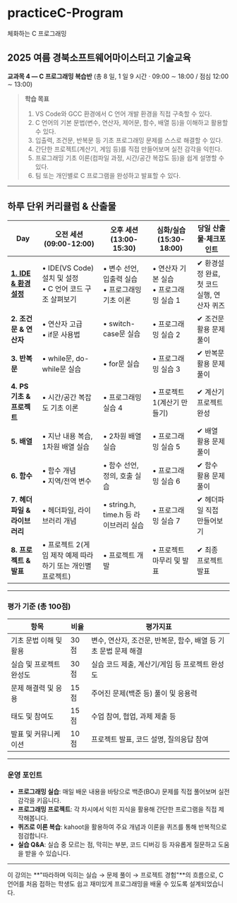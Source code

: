 # practiceC-Program
체화하는 C 프로그래밍

## 2025 여름 경북소프트웨어마이스터고 기술교육

**교과목 4 ― C 프로그래밍 복습반** (총 8 일, 1 일 9 시간 · 09:00 ∼ 18:00 / 점심 12:00 ∼ 13:00)

> **학습 목표**
>
> 1. VS Code와 GCC 환경에서 C 언어 개발 환경을 직접 구축할 수 있다.
> 2. C 언어의 기본 문법(변수, 연산자, 제어문, 함수, 배열 등)을 이해하고 활용할 수 있다.
> 3. 입출력, 조건문, 반복문 등 기초 프로그래밍 문제를 스스로 해결할 수 있다.
> 4. 간단한 프로젝트(계산기, 게임 등)를 직접 만들어보며 실전 감각을 익힌다.
> 5. 프로그래밍 기초 이론(컴파일 과정, 시간/공간 복잡도 등)을 쉽게 설명할 수 있다.
> 6. 팀 또는 개인별로 C 프로그램을 완성하고 발표할 수 있다.

---

## 하루 단위 커리큘럼 & 산출물

| Day   | 오전 세션 (09:00-12:00)                        | 오후 세션 (13:00-15:30)                        | 심화/실습 (15:30-18:00)                        | 당일 산출물·체크포인트 |
|-------|---------------------------------------------|---------------------------------------------|---------------------------------------------|----------------------|
| **[1. IDE & 환경설정](day1/README.md)** | • IDE(VS Code) 설치 및 설정<br>• C 언어 코드 구조 살펴보기 | • 변수 선언, 입출력 실습<br>• 프로그래밍 기초 이론 | • 연산자 기본 실습<br>• 프로그래밍 실습 1 | ✔ 환경설정 완료, 첫 코드 실행, 연산자 퀴즈 |
| **2. 조건문 & 연산자** | • 연산자 고급<br>• if문 사용법 | • switch-case문 실습 | • 프로그래밍 실습 2 | ✔ 조건문 활용 문제 풀이 |
| **3. 반복문** | • while문, do-while문 실습 | • for문 실습 | • 프로그래밍 실습 3 | ✔ 반복문 활용 문제 풀이 |
| **4. PS 기초 & 프로젝트** | • 시간/공간 복잡도 기초 이론 | • 프로그래밍 실습 4 | • 프로젝트 1(계산기 만들기) | ✔ 계산기 프로젝트 완성 |
| **5. 배열** | • 지난 내용 복습, 1차원 배열 실습 | • 2차원 배열 실습 | • 프로그래밍 실습 5 | ✔ 배열 활용 문제 풀이 |
| **6. 함수** | • 함수 개념<br>• 지역/전역 변수 | • 함수 선언, 정의, 호출 실습 | • 프로그래밍 실습 6 | ✔ 함수 활용 문제 풀이 |
| **7. 헤더파일 & 라이브러리** | • 헤더파일, 라이브러리 개념 | • string.h, time.h 등 라이브러리 실습 | • 프로그래밍 실습 7 | ✔ 헤더파일 직접 만들어보기 |
| **8. 프로젝트 & 발표** | • 프로젝트 2(게임 제작 예제 따라하기 또는 개인별 프로젝트) | • 프로젝트 개발 | • 프로젝트 마무리 및 발표 | ✔ 최종 프로젝트 발표 |

---

### 평가 기준 (총 100점)

| 항목                  | 비율   | 평가지표                               |
|---------------------|------|------------------------------------|
| 기초 문법 이해 및 활용     | 30점 | 변수, 연산자, 조건문, 반복문, 함수, 배열 등 기초 문법 문제 해결 |
| 실습 및 프로젝트 완성도   | 30점 | 실습 코드 제출, 계산기/게임 등 프로젝트 완성도           |
| 문제 해결력 및 응용      | 15점 | 주어진 문제(백준 등) 풀이 및 응용력                  |
| 태도 및 참여도          | 15점  | 수업 참여, 협업, 과제 제출 등                      |
| 발표 및 커뮤니케이션      | 10점 | 프로젝트 발표, 코드 설명, 질의응답 참여               |

---

### 운영 포인트

* **프로그래밍 실습**: 매일 배운 내용을 바탕으로 백준(BOJ) 문제를 직접 풀어보며 실전 감각을 키웁니다.
* **프로그래밍 프로젝트**: 각 차시에서 익힌 지식을 활용해 간단한 프로그램을 직접 제작해봅니다.
* **퀴즈로 이론 복습**: kahoot을 활용하여 주요 개념과 이론을 퀴즈를 통해 반복적으로 점검합니다.
* **실습 Q&A**: 실습 중 모르는 점, 막히는 부분, 코드 디버깅 등 자유롭게 질문하고 도움을 받을 수 있습니다.

---

이 강의는 **"따라하며 익히는 실습 → 문제 풀이 → 프로젝트 경험"**의 흐름으로, C 언어를 처음 접하는 학생도 쉽고 재미있게 프로그래밍을 배울 수 있도록 설계되었습니다.
